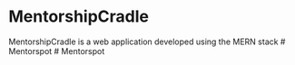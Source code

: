 # MentorshipCradle
MentorshipCradle is a web application developed using the MERN stack
#   M e n t o r s p o t  
 #   M e n t o r s p o t  
 